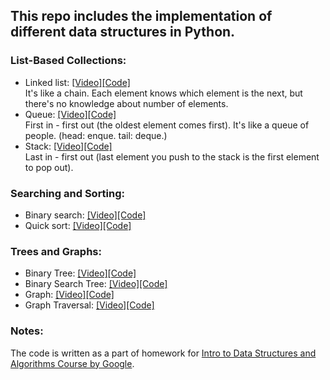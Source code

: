 ## This repo includes the implementation of different data structures in Python.

### List-Based Collections:
* Linked list: <a href="https://www.youtube.com/watch?v=zxkpZrozDUk&feature=emb_logo">[Video]</a><a href="https://github.com/alexanch/Data-Structures-implementation-in-Python/blob/master/linked_list.py">[Code]</a><br />
  It's like a chain. Each element knows which element is the next, but there's no knowledge about number of elements.
* Queue: <a href="youtube.com/watch?v=XAbzlilAHZw&feature=emb_logo">[Video]</a><a href="https://github.com/alexanch/Data-Structures-implementation-in-Python/blob/master/queue.py">[Code]</a><br />
  First in - first out (the oldest element comes first). It's like a queue of people.  (head: enque. tail: deque.)
* Stack: <a href="https://www.youtube.com/watch?v=HpaVHzDeZC4">[Video]</a><a href="https://github.com/alexanch/Data-Structures-implementation-in-Python/blob/master/stack_through_linked_list.py">[Code]</a><br />
  Last in - first out (last element you push to the stack is the first element to pop out).

### Searching and Sorting:
* Binary search: <a href="https://www.youtube.com/watch?time_continue=1&v=0VN5iwEyq4c&feature=emb_logo">[Video]</a><a href="https://github.com/alexanch/Data-Structures-implementation-in-Python/blob/master/binary_search.py">[Code]</a><br />
* Quick sort: <a href="https://www.youtube.com/watch?v=kUon6854joI&feature=emb_logo">[Video]</a><a href="https://github.com/alexanch/Data-Structures-implementation-in-Python/blob/master/quickSort.py">[Code]</a><br />

### Trees and Graphs:
* Binary Tree: <a href="">[Video]</a><a href="https://github.com/alexanch/Data-Structures-implementation-in-Python/blob/master/binary_tree.py">[Code]</a><br />
* Binary Search Tree: <a href="">[Video]</a><a href="https://github.com/alexanch/Data-Structures-implementation-in-Python/blob/master/BST.py">[Code]</a><br />
* Graph: <a href="">[Video]</a><a href="https://github.com/alexanch/Data-Structures-implementation-in-Python/blob/master/graph.py">[Code]</a><br />
* Graph Traversal: <a href="">[Video]</a><a href="https://github.com/alexanch/Data-Structures-implementation-in-Python/blob/master/graphTraversal.py">[Code]</a><br />

### Notes:
The code is written as a part of homework for [Intro to Data Structures and Algorithms Course by Google](https://www.udacity.com/course/data-structures-and-algorithms-in-python--ud513).

